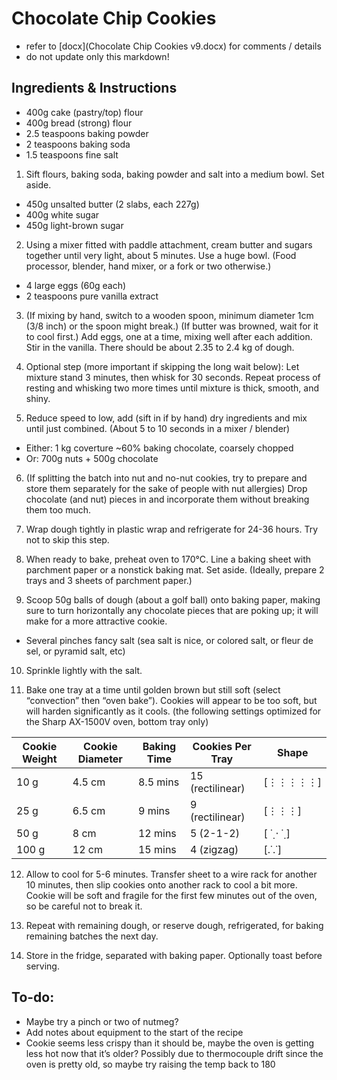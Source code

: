 # Chocolate Chip Cookies

* refer to [docx](Chocolate Chip Cookies v9.docx) for comments / details
* do not update only this markdown!

## Ingredients & Instructions

* 400g cake (pastry/top) flour
* 400g bread (strong) flour
* 2.5 teaspoons baking powder
* 2 teaspoons baking soda
* 1.5 teaspoons fine salt

1. Sift flours, baking soda, baking powder and salt into a medium bowl.
   Set aside.

* 450g unsalted butter (2 slabs, each 227g)
* 400g white sugar
* 450g light-brown sugar

2. Using a mixer fitted with paddle attachment, cream butter and sugars together until very light, about 5 minutes.
   Use a huge bowl. (Food processor, blender, hand mixer, or a fork or two otherwise.)

* 4 large eggs (60g each)
* 2 teaspoons pure vanilla extract

3. (If mixing by hand, switch to a wooden spoon, minimum diameter 1cm (3/8 inch) or the spoon might break.)
   (If butter was browned, wait for it to cool first.)
   Add eggs, one at a time, mixing well after each addition.
   Stir in the vanilla.
   There should be about 2.35 to 2.4 kg of dough.

4. Optional step (more important if skipping the long wait below):
   Let mixture stand 3 minutes, then whisk for 30 seconds.
   Repeat process of resting and whisking two more times until mixture is thick, smooth, and shiny.

5. Reduce speed to low, add (sift in if by hand) dry ingredients and mix until just combined.
   (About 5 to 10 seconds in a mixer / blender)

* Either: 1 kg coverture ~60% baking chocolate, coarsely chopped
* Or: 700g nuts + 500g chocolate

6. (If splitting the batch into nut and no-nut cookies, try to prepare and store them separately for the sake of people
   with nut allergies)
   Drop chocolate (and nut) pieces in and incorporate them without breaking them too much.

7. Wrap dough tightly in plastic wrap and refrigerate for 24-36 hours. Try not to skip this step.

8. When ready to bake, preheat oven to 170°C. Line a baking sheet with parchment paper or a nonstick baking mat. Set
   aside.
   (Ideally, prepare 2 trays and 3 sheets of parchment paper.)

9. Scoop 50g balls of dough (about a golf ball) onto baking paper, making sure to turn horizontally any chocolate pieces
   that are poking up; it will make for a more attractive cookie.

* Several pinches fancy salt (sea salt is nice, or colored salt, or fleur de sel, or pyramid salt, etc)

10. Sprinkle lightly with the salt.

11. Bake one tray at a time until golden brown but still soft (select “convection” then “oven bake”).
    Cookies will appear to be too soft, but will harden significantly as it cools.
    (the following settings optimized for the Sharp AX-1500V oven, bottom tray only)

| Cookie Weight | Cookie Diameter | Baking Time | Cookies Per Tray | Shape       |
|---------------|-----------------|-------------|------------------|-------------|
| 10 g          | 4.5 cm          | 8.5 mins    | 15 (rectilinear) | [⋮⋮⋮⋮⋮]     |        
| 25 g          | 6.5 cm          | 9 mins      | 9 (rectilinear)  | [⋮⋮⋮]       |       
| 50 g          | 8 cm            | 12 mins     | 5 (2-1-2)        | [ ˙̣ ⋅ ˙̣ ] | 
| 100 g         | 12 cm           | 15 mins     | 4 (zigzag)       | [.˙.˙]      |  

12. Allow to cool for 5-6 minutes. Transfer sheet to a wire rack for another 10 minutes, then slip cookies onto another
    rack to cool a bit more. Cookie will be soft and fragile for the first few minutes out of the oven, so be careful
    not to break it.

13. Repeat with remaining dough, or reserve dough, refrigerated, for baking remaining batches the next day.

14. Store in the fridge, separated with baking paper.
    Optionally toast before serving.

## To-do:

* Maybe try a pinch or two of nutmeg?
* Add notes about equipment to the start of the recipe
* Cookie seems less crispy than it should be, maybe the oven is getting less hot now that it’s older?
  Possibly due to thermocouple drift since the oven is pretty old, so maybe try raising the temp back to 180

